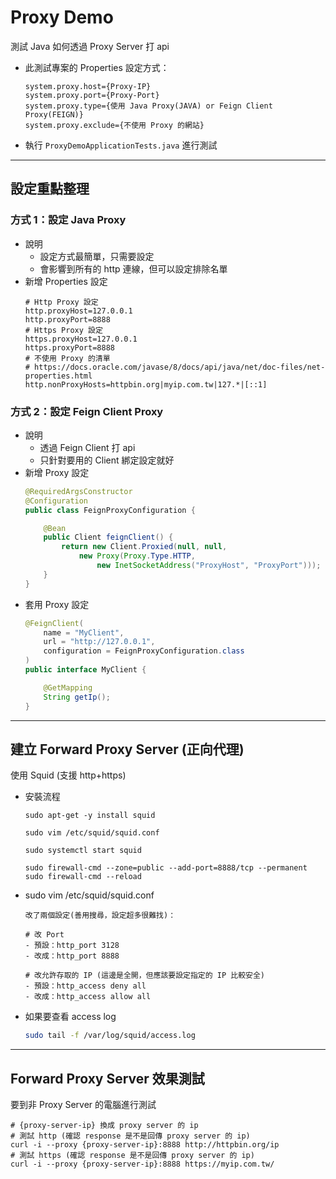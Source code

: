 # Proxy Demo
測試 Java 如何透過 Proxy Server 打 api

- 此測試專案的 Properties 設定方式：
    ```shell
    system.proxy.host={Proxy-IP}
    system.proxy.port={Proxy-Port}
    system.proxy.type={使用 Java Proxy(JAVA) or Feign Client Proxy(FEIGN)}
    system.proxy.exclude={不使用 Proxy 的網站}
    ```
- 執行 `ProxyDemoApplicationTests.java` 進行測試

---
## 設定重點整理
### 方式 1：設定 Java Proxy
- 說明
  - 設定方式最簡單，只需要設定
  - 會影響到所有的 http 連線，但可以設定排除名單
- 新增 Properties 設定
    ```shell
    # Http Proxy 設定
    http.proxyHost=127.0.0.1
    http.proxyPort=8888
    # Https Proxy 設定
    https.proxyHost=127.0.0.1
    https.proxyPort=8888
    # 不使用 Proxy 的清單
    # https://docs.oracle.com/javase/8/docs/api/java/net/doc-files/net-properties.html
    http.nonProxyHosts=httpbin.org|myip.com.tw|127.*|[::1]
    ```

### 方式 2：設定 Feign Client Proxy
- 說明
  - 透過 Feign Client 打 api
  - 只針對要用的 Client 綁定設定就好
- 新增 Proxy 設定
    ```java
    @RequiredArgsConstructor
    @Configuration
    public class FeignProxyConfiguration {
    
        @Bean
        public Client feignClient() {
            return new Client.Proxied(null, null,
                new Proxy(Proxy.Type.HTTP,
                    new InetSocketAddress("ProxyHost", "ProxyPort")));
        }
    }
    ```
- 套用 Proxy 設定
    ```java
    @FeignClient(
        name = "MyClient",
        url = "http://127.0.0.1",
        configuration = FeignProxyConfiguration.class
    )
    public interface MyClient {
    
        @GetMapping
        String getIp();
    }
    ```
---

## 建立 Forward Proxy Server (正向代理)
使用 Squid (支援 http+https)
- 安裝流程
    ```shell
    sudo apt-get -y install squid
    
    sudo vim /etc/squid/squid.conf
    
    sudo systemctl start squid
    
    sudo firewall-cmd --zone=public --add-port=8888/tcp --permanent
    sudo firewall-cmd --reload
    ```
- sudo vim /etc/squid/squid.conf
    ```shell
    改了兩個設定(善用搜尋，設定超多很難找)：
    
    # 改 Port
    - 預設：http_port 3128
    - 改成：http_port 8888
    
    # 改允許存取的 IP (這邊是全開，但應該要設定指定的 IP 比較安全)
    - 預設：http_access deny all
    - 改成：http_access allow all
    ```
- 如果要查看 access log

    ```bash
    sudo tail -f /var/log/squid/access.log
    ```

---
## Forward Proxy Server 效果測試
要到非 Proxy Server 的電腦進行測試
```shell
# {proxy-server-ip} 換成 proxy server 的 ip
# 測試 http (確認 response 是不是回傳 proxy server 的 ip)
curl -i --proxy {proxy-server-ip}:8888 http://httpbin.org/ip
# 測試 https (確認 response 是不是回傳 proxy server 的 ip)
curl -i --proxy {proxy-server-ip}:8888 https://myip.com.tw/
```